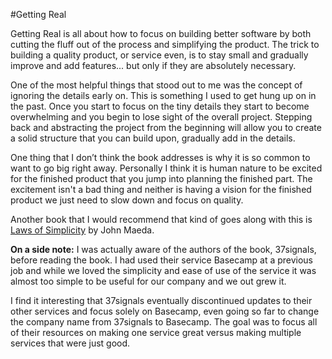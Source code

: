 #Getting Real

Getting Real is all about how to focus on building better software by both cutting the fluff out of the process and simplifying the product. The trick to building a quality product, or service even, is to stay small and gradually improve and add features... but only if they are absolutely necessary.

One of the most helpful things that stood out to me was the concept of ignoring the details early on. This is something I used to get hung up on in the past. Once you start to focus on the tiny details they start to become overwhelming and you begin to lose sight of the overall project. Stepping back and abstracting the project from the beginning will allow you to create a solid structure that you can build upon, gradually add in the details.

One thing that I don’t think the book addresses is why it is so common to want to go big right away. Personally I think it is human nature to be excited for the finished product that you jump into planning the finished part. The excitement isn't a bad thing and neither is having a vision for the finished product we just need to slow down and focus on quality.

Another book that I would recommend that kind of goes along with this is [Laws of Simplicity](http://www.amazon.com/gp/product/0262134721/ref=as_li_tl?ie=UTF8&camp=1789&creative=9325&creativeASIN=0262134721&linkCode=as2&tag=redesiglead03-20&linkId=VCENF5MJ3OEBGHBL) by John Maeda.

**On a side note:** I was actually aware of the authors of the book, 37signals, before reading the book. I had used their service Basecamp at a previous job and while we loved the simplicity and ease of use of the service it was almost too simple to be useful for our company and we out grew it.

I find it interesting that 37signals eventually discontinued updates to their other services and focus solely on Basecamp, even going so far to change the company name from 37signals to Basecamp. The goal was to focus all of their resources on making one service great versus making multiple services that were just good.